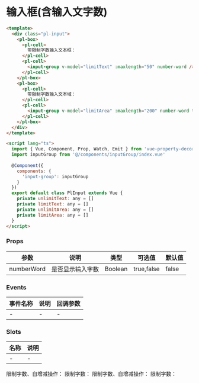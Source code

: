 # 输入框(含输入文字数)

```html
<template>
  <div class="pl-input">
    <pl-box>
      <pl-cell>
        带限制字数输入文本框：
      </pl-cell>
      <pl-cell>
        <input-group v-model="limitText" :maxlength="50" number-word />
      </pl-cell>
    </pl-box>
    <pl-box>
      <pl-cell>
        带限制字数输入文本域：
      </pl-cell>
      <pl-cell>
        <input-group v-model="limitArea" :maxlength="200" number-word type="textarea" />
      </pl-cell>
    </pl-box>
  </div>
</template>

<script lang="ts">
  import { Vue, Component, Prop, Watch, Emit } from 'vue-property-decorator';
  import inputGroup from '@/components/inputGroup/index.vue'
  
  @Component({
    components: {
      'input-group': inputGroup
    }
  })
  export default class PlInput extends Vue {
    private unlimitText: any = []
    private limitText: any = []
    private unlimitArea: any = []
    private limitArea: any = []
  }
</script>
```
### Props
| 参数      | 说明    | 类型      | 可选值       | 默认值   |
|---------- |-------- |---------- |------------- |--------- |
| numberWord     | 是否显示输入字数   | Boolean  |   true,false       |    false    |

### Events
| 事件名称 | 说明 | 回调参数 |
|---------|--------|---------|
| - | - | - |

### Slots
| 名称 | 说明 | 
|---------|--------|
| - | - |

<div>
  <pl-box>
    <pl-cell>
      限制字数、自增减操作：<input-group v-model="limitText" :maxlength="50" number-word />
    </pl-cell>
    <pl-cell>
      限制字数：<el-input v-model="text" :maxlength="50" number-word/>
    </pl-cell>
  </pl-box>
  <pl-box>
    <pl-cell>
      限制字数、自增减操作：<input-group v-model="limitArea" :maxlength="200" number-word type="textarea" />
    </pl-cell>
    <pl-cell>
      限制字数：<el-input type="textarea" v-model="area" :maxlength="200" number-word />
    </pl-cell>
  </pl-box>
</div>
<script>
import inputGroup from '@/components/inputGroup/index.vue'
export default {
  components: {
    'input-group': inputGroup
  },
  data () {
    return {
      limitText: [],
      limitArea: [],
      text: '',
      area: ''
    }
  }
}
</script>